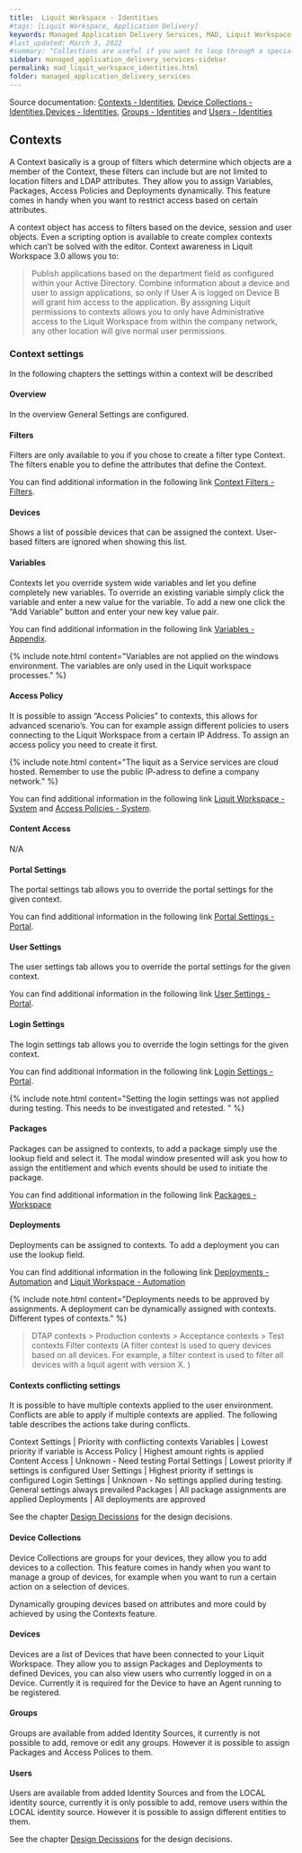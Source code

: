 ```yaml
---
title:  Liquit Workspace - Identities
#tags: [Liquit Workspace, Application Delivery]
keywords: Managed Application Delivery Services, MAD, Liquit Workspace
#last_updated: March 3, 2022
#summary: "Collections are useful if you want to loop through a special folder of pages that you make available in a content API. You could also use collections if you have a set of articles that you want to treat differently from the other content, with a different layout or format."
sidebar: managed_application_delivery_services-sidebar
permalink: mad_liquit_workspace_identities.html
folder: managed_application_delivery_services
---
```



Source documentation: [Contexts - Identities](https://docs.liquit.com/docs/lws-identities-contexts), [Device Collections - Identities](https://docs.liquit.com/docs/lws-identities-device-collections),[Devices - Identities](https://docs.liquit.com/docs/lws-identities-devices), [Groups - Identities](https://docs.liquit.com/docs/lws-identities-groups) and [Users - Identities](https://docs.liquit.com/docs/lws-identities-users)

 
## Contexts

A Context basically is a group of filters which determine which objects are a member of the Context, these filters can include but are not limited to location filters and LDAP attributes. They allow you to assign Variables, Packages, Access Policies and Deployments dynamically. This feature comes in handy when you want to restrict access based on certain attributes.

A context object has access to filters based on the device, session and user objects. Even a scripting option is available to create complex contexts which can’t be solved with the editor. Context awareness in Liquit Workspace 3.0 allows you to:

> Publish applications based on the department field as configured within your Active Directory.
> Combine information about a device and user to assign applications, so only if User A is logged on Device B will grant him access to the application.
> By assigning Liquit permissions to contexts allows you to only have Administrative access to the Liquit Workspace from within the company network, any other location will give normal user permissions.

### Context settings

In the following chapters the settings within a context will be described
#### Overview

In the overview General Settings are configured. 
#### Filters

Filters are only available to you if you chose to create a filter type Context. The filters enable you to define the attributes that define the Context.

You can find additional information in the following link [Context Filters - Filters](https://docs.liquit.com/docs/lws-appendix-filters-context-filters).
#### Devices

Shows a list of possible devices that can be assigned the context. User-based filters are ignored when showing this list.
#### Variables

Contexts let you override system wide variables and let you define completely new variables. To override an existing variable simply click the variable and enter a new value for the variable. To add a new one click the “Add Variable” button and enter your new key value pair. 

You can find additional information in the following link [Variables - Appendix](https://docs.liquit.com/docs/lws-appendix-variables).

{% include note.html content="Variables are not applied on the windows environment. The variables are only used in the Liquit workspace processes." %}

#### Access Policy

It is possible to assign “Access Policies” to contexts, this allows for advanced scenario’s. You can for example assign different policies to users connecting to the Liquit Workspace from a certain IP Address. To assign an access policy you need to create it first. 

{% include note.html content="The liquit as a Service services are cloud hosted. Remember to use the public IP-adress to define a company network." %}

You can find additional information in the following link [Liquit Workspace - System](https://loginconsultants.atlassian.net/wiki/spaces/orangeworkspace/pages/2028994599) and [Access Policies - System](https://docs.liquit.com/docs/lws-system-access-policies).
#### Content Access

N/A
#### Portal Settings

The portal settings tab allows you to override the portal settings for the given context. 

You can find additional information in the following link [Portal Settings - Portal](https://docs.liquit.com/docs/lws-portal-portal-settings).
#### User Settings

The user settings tab allows you to override the portal settings for the given context.

You can find additional information in the following link [User Settings - Portal](https://docs.liquit.com/docs/lws-portal-user-settings).
#### Login Settings

The login settings tab allows you to override the login settings for the given context.

You can find additional information in the following link [Login Settings - Portal](https://docs.liquit.com/docs/lws-portal-login-settings). 

{% include note.html content="Setting the login settings was not applied during testing. This needs to be investigated and retested. " %}
#### Packages

Packages can be assigned to contexts, to add a package simply use the lookup field and select it. The modal window presented will ask you how to assign the entitlement and which events should be used to initiate the package. 

You can find additional information in the following link [Packages - Workspace](https://docs.liquit.com/docs/lws-workspace-packages)
####  Deployments

Deployments can be assigned to contexts. To add a deployment you can use the lookup field.

You can find additional information in the following link [Deployments - Automation](https://docs.liquit.com/docs/lws-automation-deployments) and [Liquit Workspace - Automation](https://loginconsultants.atlassian.net/wiki/spaces/orangeworkspace/pages/2028994575)

{% include note.html content="Deployments needs to be approved by assignments. A deployment can be dynamically assigned with contexts.
Different types of contexts." %}


> DTAP contexts
    > Production contexts
    > Acceptance contexts
    > Test contexts
> Filter contexts (A filter context is used to query devices based on all devices. For example, a filter context is used to filter all devices with a liquit agent with version X. )

#### Contexts conflicting settings

It is possible to have multiple contexts applied to the user environment. Conflicts are able to apply if multiple contexts are applied. The following table describes the actions take during conflicts.

Context Settings | Priority with conflicting contexts
Variables | Lowest priority if variable is 
Access Policy | Highest amount rights is applied
Content Access | Unknown - Need testing
Portal Settings | Lowest priority if settings is configured
User Settings | Highest priority if settings is configured
Login Settings | Unknown - No settings applied during testing. General settings always prevailed
Packages | All package assignments are applied
Deployments | All deployments are approved

See the chapter [Design Decissions](mad_liquit_workspace_designdecisions.md) for the design decisions.

#### Device Collections

Device Collections are groups for your devices, they allow you to add devices to a collection.
This feature comes in handy when you want to manage a group of devices, for example when you want to run a certain action on a selection of devices.

Dynamically grouping devices based on attributes and more could by achieved by using the Contexts feature.
#### Devices

Devices are a list of Devices that have been connected to your Liquit Workspace.
They allow you to assign Packages and Deployments to defined Devices, you can also view users who currently logged in on a Device. Currently it is required for the Device to have an Agent running to be registered.
#### Groups

Groups are available from added Identity Sources, it currently is not possible to add, remove or edit any groups. However it is possible to assign Packages and Access Polices to them.
#### Users

Users are available from added Identity Sources and from the LOCAL identity source, currently it is only possible to add, remove users within the LOCAL identity source. However it is possible to assign different entities to them.

See the chapter [Design Decissions](mad_liquit_workspace_designdecisions.md) for the design decisions.